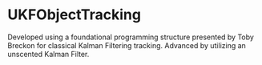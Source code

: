 # UKFObjectTracking
Developed using a foundational programming structure presented by Toby Breckon for classical Kalman Filtering tracking. Advanced by utilizing an unscented Kalman Filter.

